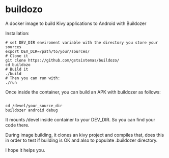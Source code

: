 # buildozo
A docker image to build Kivy applications to Android with Buildozer

Installation:

```shell
# set DEV_DIR enviroment variable with the directory you store your sources
export DEV_DIR=/path/to/your/sources/
# Clone it
git clone https://github.com/gstsistemas/buildozo/
cd buildozo
# Build it
./build
# Then you can run with:
./run

```

Once inside the container, you can build an APK with buildozer as follows:


```shell

cd /devel/your_source_dir
buildozer android debug

```
It mounts /devel inside container to your DEV_DIR. So you can find your code there.

During image building, it clones an kivy project and compiles that, does this in order to test if building is OK and also to populate .buildozer directory.

I hope it helps you.
